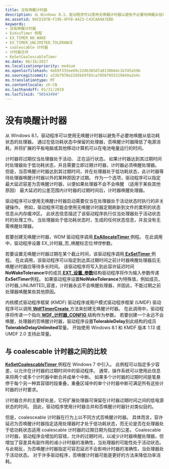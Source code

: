 ```yaml
---
title: 没有唤醒计时器
description: 从 Windows 8.1，驱动程序可以使用无唤醒计时器以避免不必要地唤醒从低功耗状态的处理器。
ms.assetid: 04CD107B-F196-4FF8-A423-C43CAA9A7EBD
keywords:
- 没有唤醒计时器
- ExXxxTimer 例程
- EX_TIMER_NO_WAKE
- EX_TIMER_UNLIMITED_TOLERANCE
- coalescable 计时器
- 计时器合并
- KeSetCoalescableTimer
ms.date: 06/16/2017
ms.localizationpriority: medium
ms.openlocfilehash: 4e69f335ee69c22d6385d7a8130b64c1b745a59b
ms.sourcegitcommit: a33b7978e22d5bb9f65ca7056f955319049a2e4c
ms.translationtype: MT
ms.contentlocale: zh-CN
ms.lasthandoff: 01/31/2019
ms.locfileid: "56543494"
---
```

# <a name="no-wake-timers"></a>没有唤醒计时器


从 Windows 8.1，驱动程序可以使用无唤醒计时器以避免不必要地唤醒从低功耗状态的处理器。 通过在低功耗状态中保留的处理器，否唤醒计时器降低了电源消耗，并将扩展的平板电脑或其他移动计算机可以在电池电量运行的时间。

计时器将过期仅当处理器处于活动、 正在运行状态。 如果计时器达到其过期时间时处理器处于低功耗状态，并且需要立即过期计时器，计时器必须唤醒处理器。 但是，当否唤醒计时器达到其过期时间，并在处理器处于低功耗状态，此计时器等待处理器唤醒计时器以外的某种原因才过期。 作为一个选项，驱动程序可以指定最大延迟容差为否唤醒计时器，以便如果处理器不会不会唤醒 （适用于某些其他原因） 最大延迟的公差范围内计时器的过期时间后，计时器唤醒处理器。

驱动程序可以使用无唤醒计时器启动需要仅当在处理器处于活动状态时执行的非关键操作。 例如，驱动程序可能会使用无唤醒计时器定期刷新到文件的累积的状态信息从内存缓冲区。 此状态信息描述了该驱动程序执行仅当处理器处于活动状态时的处理工作。 当处理器处于低功耗状态时，生成的任何状态信息，并且没有无需唤醒处理器。

若要创建无唤醒计时器，WDM 驱动程序调用[ **ExAllocateTimer** ](https://msdn.microsoft.com/library/windows/hardware/dn265179)例程。 在此调用中，驱动程序设置 EX\_计时器\_否\_唤醒标志位*特性*参数。

若要设置无唤醒计时器过期在某个截止时间，该驱动程序调用[ **ExSetTimer** ](https://msdn.microsoft.com/library/windows/hardware/dn265188)例程。 在此调用，该驱动程序可以指定到达其过期时间之前计时器唤醒处理器后无唤醒计时器应等待多长时间。 该驱动程序将写入到此容许延迟时间**NoWakeTolerance**中的成员[ **EXT\_设置\_参数**](https://msdn.microsoft.com/library/windows/hardware/dn265196)结构驱动程序将作为输入参数传递**ExSetTimer**例程。 如果驱动程序设置**NoWakeTolerance**为特殊值，例如成员\_计时器\_UNLIMITED\_容差，计时器永远不会唤醒处理器，并因此，不能过期之前处理器唤醒某些其他原因。

内核模式驱动程序框架 (KMDF) 驱动程序或用户模式驱动程序框架 (UMDF) 驱动程序可以调用[ **WdfTimerCreate** ](https://msdn.microsoft.com/library/windows/hardware/ff550050)方法来创建无唤醒计时器。 在此调用中，驱动程序将传递一个指向[ **WDF\_计时器\_CONFIG** ](https://msdn.microsoft.com/library/windows/hardware/ff552519)结构作为参数。 若要创建一个永远不会唤醒，处理器的否唤醒计时器，驱动程序设置**TolerableDelay**到此结构的成员**TolerableDelayUnlimited**常量。 开始使用 Windows 8.1 和 KMDF 版本 1.13 或 UMDF 2.0 支持此常量。

## <a name="comparison-to-coalescable-timers"></a>与 coalescable 计时器之间的比较


[ **KeSetCoalescableTimer** ](https://msdn.microsoft.com/library/windows/hardware/ff553249)例程在 Windows 7 中引入。 此例程可以指定多少容差，以允许在计时器的过期时间中的驱动程序。 通常，操作系统可以使用此信息来将两个或多个计时器中断合并成单个中断。 如果多个计时器的过期时间是笔悬停于每个另一种其容错时段重叠，重叠区域中的单个计时器中断可满足所有这些计时器的计时要求。

计时器合并的主要好处是，它将扩展处理器可保留在计时器过期时间之间的低电源状态的时间。 因此，驱动程序使用计时器合并和否唤醒计时器针对类似目的。

但是，coalesceable 计时器在行为上以不同方式否唤醒计时器。 具体而言，容许延迟为否唤醒计时器指定适用处理器时才处于低功耗状态，而无论是否在处理器处于低功耗状态适用 coalescable 计时器的过期日期为指定的公差。 Coalescable 计时器，驱动程序会增加的容错，允许的过期时间，以减少计时器唤醒处理器，但增加了容差具有副作用的减小计时器的准确性，当处理器的可能性处于活动状态。 与此相反，为否唤醒计时器指定可容忍延迟不会影响计时器的准确性，当处理器处于活动状态。 对于许多驱动程序，否唤醒计时器可能是更好的方法来降低功率消耗。

 

 




